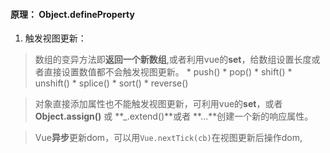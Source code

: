 #### 原理： Object.defineProperty
1. 触发视图更新：

 >数组的变异方法即**返回一个新数组**,或者利用vue的**set**，给数组设置长度或者直接设置数值都不会触发视图更新。
    * push()
    * pop()
    * shift()
    * unshift()
    * splice()
    * sort()
    * reverse()

 >对象直接添加属性也不能触发视图更新，可利用vue的**set**，或者 **Object.assign()** 或 **_.extend()**或者 **...**创建一个新的响应属性。

 >Vue**异步**更新dom，可以用`Vue.nextTick(cb)`在视图更新后操作dom,

